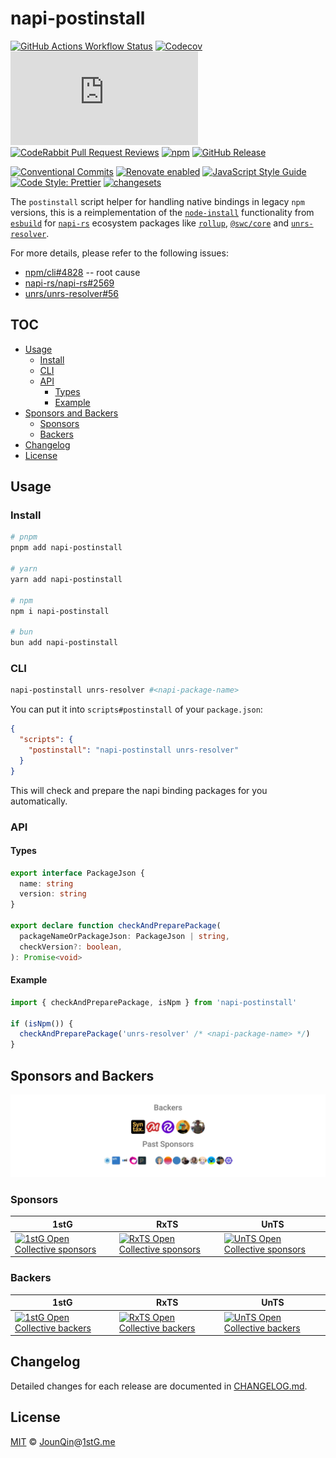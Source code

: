 # napi-postinstall

[![GitHub Actions Workflow Status](https://img.shields.io/github/actions/workflow/status/un-ts/napi-postinstall/ci.yml?branch=main)](https://github.com/un-ts/napi-postinstall/actions/workflows/ci.yml?query=branch%3Amain)
[![Codecov](https://img.shields.io/codecov/c/github/un-ts/napi-postinstall.svg)](https://codecov.io/gh/un-ts/napi-postinstall)
[![type-coverage](https://img.shields.io/badge/dynamic/json.svg?label=type-coverage&prefix=%E2%89%A5&suffix=%&query=$.typeCoverage.atLeast&uri=https%3A%2F%2Fraw.githubusercontent.com%2Fun-ts%2Fnapi-postinstall%2Fmain%2Fpackage.json)](https://github.com/plantain-00/type-coverage)
[![CodeRabbit Pull Request Reviews](https://img.shields.io/coderabbit/prs/github/un-ts/napi-postinstall)](https://coderabbit.ai)
[![npm](https://img.shields.io/npm/v/napi-postinstall.svg)](https://www.npmjs.com/package/napi-postinstall)
[![GitHub Release](https://img.shields.io/github/release/un-ts/napi-postinstall)](https://github.com/un-ts/napi-postinstall/releases)

[![Conventional Commits](https://img.shields.io/badge/conventional%20commits-1.0.0-yellow.svg)](https://conventionalcommits.org)
[![Renovate enabled](https://img.shields.io/badge/renovate-enabled-brightgreen.svg)](https://renovatebot.com)
[![JavaScript Style Guide](https://img.shields.io/badge/code_style-standard-brightgreen.svg)](https://standardjs.com)
[![Code Style: Prettier](https://img.shields.io/badge/code_style-prettier-ff69b4.svg)](https://github.com/prettier/prettier)
[![changesets](https://img.shields.io/badge/maintained%20with-changesets-176de3.svg)](https://github.com/changesets/changesets)

The `postinstall` script helper for handling native bindings in legacy `npm` versions, this is a reimplementation of the [`node-install`][node-install] functionality from [`esbuild`][esbuild] for [`napi-rs`][napi-rs] ecosystem packages like [`rollup`][rollup], [`@swc/core`][swc-core] and [`unrs-resolver`][unrs-resolver].

For more details, please refer to the following issues:

- [npm/cli#4828](https://github.com/npm/cli/issues/4828) -- root cause
- [napi-rs/napi-rs#2569](https://github.com/napi-rs/napi-rs/issues/2569)
- [unrs/unrs-resolver#56](https://github.com/unrs/unrs-resolver/issues/56)

## TOC <!-- omit in toc -->

- [Usage](#usage)
  - [Install](#install)
  - [CLI](#cli)
  - [API](#api)
    - [Types](#types)
    - [Example](#example)
- [Sponsors and Backers](#sponsors-and-backers)
  - [Sponsors](#sponsors)
  - [Backers](#backers)
- [Changelog](#changelog)
- [License](#license)

## Usage

### Install

```sh
# pnpm
pnpm add napi-postinstall

# yarn
yarn add napi-postinstall

# npm
npm i napi-postinstall

# bun
bun add napi-postinstall
```

### CLI

```sh
napi-postinstall unrs-resolver #<napi-package-name>
```

You can put it into `scripts#postinstall` of your `package.json`:

```json
{
  "scripts": {
    "postinstall": "napi-postinstall unrs-resolver"
  }
}
```

This will check and prepare the napi binding packages for you automatically.

### API

#### Types

```ts
export interface PackageJson {
  name: string
  version: string
}

export declare function checkAndPreparePackage(
  packageNameOrPackageJson: PackageJson | string,
  checkVersion?: boolean,
): Promise<void>
```

#### Example

```js
import { checkAndPreparePackage, isNpm } from 'napi-postinstall'

if (isNpm()) {
  checkAndPreparePackage('unrs-resolver' /* <napi-package-name> */)
}
```

## Sponsors and Backers

[![Sponsors](https://raw.githubusercontent.com/1stG/static/master/sponsors.svg)](https://github.com/sponsors/JounQin)

### Sponsors

| 1stG                                                                                                                   | RxTS                                                                                                                   | UnTS                                                                                                                   |
| ---------------------------------------------------------------------------------------------------------------------- | ---------------------------------------------------------------------------------------------------------------------- | ---------------------------------------------------------------------------------------------------------------------- |
| [![1stG Open Collective sponsors](https://opencollective.com/1stG/organizations.svg)](https://opencollective.com/1stG) | [![RxTS Open Collective sponsors](https://opencollective.com/rxts/organizations.svg)](https://opencollective.com/rxts) | [![UnTS Open Collective sponsors](https://opencollective.com/unts/organizations.svg)](https://opencollective.com/unts) |

### Backers

| 1stG                                                                                                                | RxTS                                                                                                                | UnTS                                                                                                                |
| ------------------------------------------------------------------------------------------------------------------- | ------------------------------------------------------------------------------------------------------------------- | ------------------------------------------------------------------------------------------------------------------- |
| [![1stG Open Collective backers](https://opencollective.com/1stG/individuals.svg)](https://opencollective.com/1stG) | [![RxTS Open Collective backers](https://opencollective.com/rxts/individuals.svg)](https://opencollective.com/rxts) | [![UnTS Open Collective backers](https://opencollective.com/unts/individuals.svg)](https://opencollective.com/unts) |

## Changelog

Detailed changes for each release are documented in [CHANGELOG.md](./CHANGELOG.md).

## License

[MIT][] © [JounQin][]@[1stG.me][]

[node-install]: https://github.com/evanw/esbuild/blob/4475787eef4c4923b92b9fa37ebba1c88b9e1d9b/lib/npm/node-install.ts
[esbuild]: https://github.com/evanw/esbuild
[napi-rs]: https://github.com/napi-rs/napi-rs
[rollup]: https://github.com/rollup/rollup
[swc-core]: https://github.com/swc-project/swc
[unrs-resolver]: https://github.com/unrs/unrs-resolver
[1stG.me]: https://www.1stG.me
[JounQin]: https://github.com/JounQin
[MIT]: http://opensource.org/licenses/MIT
